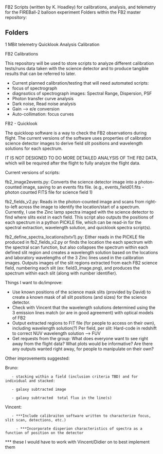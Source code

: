 FB2 Scripts (written by K. Hoadley) for calibrations, analysis, and telemetry for the FIREBall-2 balloon experiment
Folders within the FB2 master repository:

Folders
-------
1 MBit telemetry
Quicklook
Analysis
Calibration


FB2 Calibrations

This repository will be used to store scripts to analyze different calibration tests/runs data taken with the science detector and to produce tangible results that can be referred to later.

- Current planned calibration/testing that will need automated scripts:
- focus of spectrograph
- diagnsotics of spectrograph images: Spectral Range, Dispersion, PSF
- Photon transfer curve analysis
- Dark noise, Read noise analysis
- Gain --> e/e conversion
-  Auto-collimation: focus curves






FB2 - Quicklook

The quickloop software is a way to check the FB2 observations during flight. 
The current versions of the software uses properties of calibration science detector images to derive field slit positions and wavelength solutions for each spectrum. 

IT IS NOT DESIGNED TO DO MORE DETAILED ANALYSIS OF THE FB2 DATA, which will be required after the flight to fully analyze the flight data.

Current versions of scripts:

fb2_image2events.py: Converts the science detector image into a photon-counted image, saving to an events fits file. (e.g., events_field01.fits - photon counted FITS file for science field 1)

fb2_fields_v2.py: Reads in the photon-counted image and scans from right-to-left across the image to identify the location/start of a spectrum. Currently, I use the Zinc lamp spectra imaged with the science detector to find where slits exist in each field. This script also outputs the positions of each spectrum in a python PICKLE file, which can be read-in for the spectral extraction, wavelength solution, and quicklook spectra script(s).

fb2_define_spectra_locations(txtv1).py: Either reads in the PICKLE file produced in fb2_fields_v2.py or finds the location the each spectrum with the spectral scan function, but also collapses the spectrum within each defined slit region and creates a wavelength solution based on the locations and laboratory wavelengths of the 3 Zinc lines used in the calibration images. Outputs images of the slit regions extracted from each FB2 science field, numbering each slit (ex: field3_image.png), and produces the spectrum within each slit (along with number identifier).

Things I want to do/improve:

- Use known positions of the science mask slits (provided by David) to create a known mask of all slit positions (and sizes) for the science detector.
- Check with Vincent that the wavelength solutions determined using the 3 emission lines match (or are in good agreement) with optical models of FB2
- Output extracted regions to FIT file (for people to access on their own), including wavelength solution(?)
Per field, per slit: Hard-code in redshift to correct NUV wavelength solution --> FUV
- Get requests from the group: What does everyone want to see right away from the flight data? What plots would be informative? Are there any outputs wanted right away, for people to manipulate on their own?


Other improvements suggested:

Bruno: 

       - stacking within a field (inclusion criteria TBD) and for individual and stacked:
       
       - galaxy subtracted image 
       
       - galaxy subtracted  total flux in the line(s)
       
       
Vincent:

       - ***Include calibraiton software written to characterize focus, slit scan, detections, etc.)
        
         - ***Incorporate disperion characteristics of spectra as a function of position on the detector

*** these I would have to work with Vincent/Didier on to best implement them
